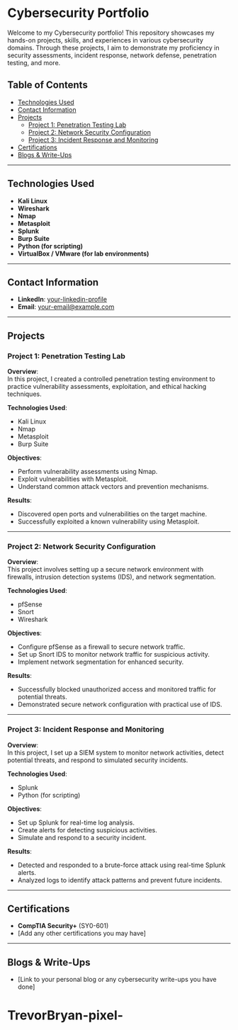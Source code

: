# Cybersecurity Portfolio

Welcome to my Cybersecurity portfolio! This repository showcases my hands-on projects, skills, and experiences in various cybersecurity domains. Through these projects, I aim to demonstrate my proficiency in security assessments, incident response, network defense, penetration testing, and more.

## Table of Contents

- [Technologies Used](#technologies-used)
- [Contact Information](#contact-information)
- [Projects](#projects)
  - [Project 1: Penetration Testing Lab](#project-1-penetration-testing-lab)
  - [Project 2: Network Security Configuration](#project-2-network-security-configuration)
  - [Project 3: Incident Response and Monitoring](#project-3-incident-response-and-monitoring)
- [Certifications](#certifications)
- [Blogs & Write-Ups](#blogs--write-ups)

---

## Technologies Used

- **Kali Linux**
- **Wireshark**
- **Nmap**
- **Metasploit**
- **Splunk**
- **Burp Suite**
- **Python (for scripting)**
- **VirtualBox / VMware (for lab environments)**

---

## Contact Information

- **LinkedIn**: [your-linkedin-profile](https://www.linkedin.com/in/your-profile)
- **Email**: your-email@example.com

---

## Projects

### Project 1: Penetration Testing Lab

**Overview**:  
In this project, I created a controlled penetration testing environment to practice vulnerability assessments, exploitation, and ethical hacking techniques.

**Technologies Used**:
- Kali Linux
- Nmap
- Metasploit
- Burp Suite

**Objectives**:
- Perform vulnerability assessments using Nmap.
- Exploit vulnerabilities with Metasploit.
- Understand common attack vectors and prevention mechanisms.

**Results**:  
- Discovered open ports and vulnerabilities on the target machine.
- Successfully exploited a known vulnerability using Metasploit.

---

### Project 2: Network Security Configuration

**Overview**:  
This project involves setting up a secure network environment with firewalls, intrusion detection systems (IDS), and network segmentation.

**Technologies Used**:
- pfSense
- Snort
- Wireshark

**Objectives**:
- Configure pfSense as a firewall to secure network traffic.
- Set up Snort IDS to monitor network traffic for suspicious activity.
- Implement network segmentation for enhanced security.

**Results**:  
- Successfully blocked unauthorized access and monitored traffic for potential threats.
- Demonstrated secure network configuration with practical use of IDS.

---

### Project 3: Incident Response and Monitoring

**Overview**:  
In this project, I set up a SIEM system to monitor network activities, detect potential threats, and respond to simulated security incidents.

**Technologies Used**:
- Splunk
- Python (for scripting)

**Objectives**:
- Set up Splunk for real-time log analysis.
- Create alerts for detecting suspicious activities.
- Simulate and respond to a security incident.

**Results**:  
- Detected and responded to a brute-force attack using real-time Splunk alerts.
- Analyzed logs to identify attack patterns and prevent future incidents.

---

## Certifications

- **CompTIA Security+** (SY0-601)
- [Add any other certifications you may have]

---

## Blogs & Write-Ups

- [Link to your personal blog or any cybersecurity write-ups you have done]
# TrevorBryan-pixel-
